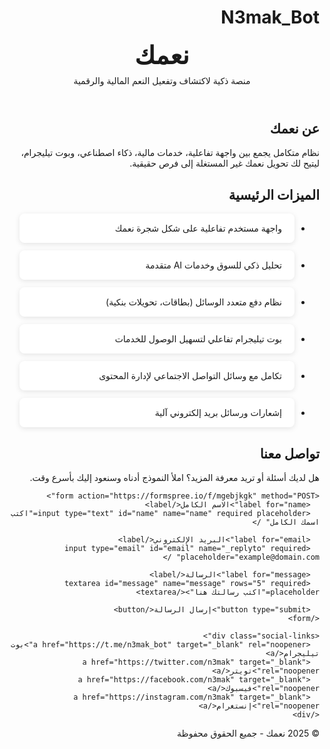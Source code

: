 # N3mak_Bot
<!DOCTYPE html>
<html lang="ar" dir="rtl">
<head>
<meta charset="UTF-8" />
<meta name="viewport" content="width=device-width, initial-scale=1" />
<title>نعمك - منصة النعم الذكية</title>
<style>
  @import url('https://fonts.googleapis.com/css2?family=Cairo&display=swap');

  body {
    margin: 0;
    font-family: 'Cairo', sans-serif;
    background: #f7f9fc;
    color: #222;
    line-height: 1.6;
  }

  header {
    background: #0066cc;
    color: white;
    padding: 20px 15px;
    text-align: center;
  }
  header h1 {
    margin: 0;
    font-weight: 700;
    font-size: 2.5rem;
  }
  header p {
    margin: 8px 0 0;
    font-weight: 400;
  }

  main {
    max-width: 900px;
    margin: 40px auto;
    padding: 0 15px;
  }

  section {
    margin-bottom: 50px;
  }

  h2 {
    color: #0066cc;
    border-bottom: 3px solid #0066cc;
    padding-bottom: 8px;
    margin-bottom: 20px;
  }

  ul {
    list-style-type: none;
    padding: 0;
  }
  ul li {
    background: white;
    margin-bottom: 12px;
    padding: 15px 20px;
    border-radius: 8px;
    box-shadow: 0 2px 8px rgb(0 0 0 / 0.1);
    transition: box-shadow 0.3s ease;
  }
  ul li:hover {
    box-shadow: 0 4px 16px rgb(0 0 0 / 0.2);
  }

  /* نموذج التواصل */
  form {
    background: white;
    padding: 20px;
    border-radius: 8px;
    box-shadow: 0 2px 10px rgb(0 0 0 / 0.1);
    max-width: 500px;
    margin-top: 15px;
  }
  label {
    display: block;
    margin-bottom: 6px;
    font-weight: 600;
  }
  input, textarea {
    width: 100%;
    padding: 10px 12px;
    margin-bottom: 15px;
    border: 1px solid #ccc;
    border-radius: 6px;
    font-family: 'Cairo', sans-serif;
    font-size: 1rem;
    resize: vertical;
  }
  button {
    background: #0066cc;
    color: white;
    border: none;
    padding: 12px 25px;
    border-radius: 30px;
    cursor: pointer;
    font-weight: 600;
    font-size: 1.1rem;
    transition: background 0.3s ease;
  }
  button:hover {
    background: #004a99;
  }

  footer {
    background: #eee;
    text-align: center;
    padding: 15px 10px;
    font-size: 0.9rem;
    color: #555;
  }

  .social-links {
    margin-top: 25px;
    display: flex;
    justify-content: center;
    gap: 15px;
  }
  .social-links a {
    color: #0066cc;
    text-decoration: none;
    font-weight: 700;
    font-size: 1.2rem;
  }
  .social-links a:hover {
    color: #004a99;
  }

  @media (max-width: 600px) {
    header h1 {
      font-size: 1.8rem;
    }
    main {
      margin: 20px 10px;
    }
  }
</style>
</head>
<body>

<header>
  <h1>نعمك</h1>
  <p>منصة ذكية لاكتشاف وتفعيل النعم المالية والرقمية</p>
</header>

<main>
  <section id="about">
    <h2>عن نعمك</h2>
    <p>نظام متكامل يجمع بين واجهة تفاعلية، خدمات مالية، ذكاء اصطناعي، وبوت تيليجرام، ليتيح لك تحويل نعمك غير المستغلة إلى فرص حقيقية.</p>
  </section>

  <section id="features">
    <h2>الميزات الرئيسية</h2>
    <ul>
      <li>واجهة مستخدم تفاعلية على شكل شجرة نعمك</li>
      <li>تحليل ذكي للسوق وخدمات AI متقدمة</li>
      <li>نظام دفع متعدد الوسائل (بطاقات، تحويلات بنكية)</li>
      <li>بوت تيليجرام تفاعلي لتسهيل الوصول للخدمات</li>
      <li>تكامل مع وسائل التواصل الاجتماعي لإدارة المحتوى</li>
      <li>إشعارات ورسائل بريد إلكتروني آلية</li>
    </ul>
  </section>

  <section id="contact">
    <h2>تواصل معنا</h2>
    <p>هل لديك أسئلة أو تريد معرفة المزيد؟ املأ النموذج أدناه وسنعود إليك بأسرع وقت.</p>

    <form action="https://formspree.io/f/mgebjkgk" method="POST">
      <label for="name">الاسم الكامل</label>
      <input type="text" id="name" name="name" required placeholder="اكتب اسمك الكامل" />

      <label for="email">البريد الإلكتروني</label>
      <input type="email" id="email" name="_replyto" required placeholder="example@domain.com" />

      <label for="message">الرسالة</label>
      <textarea id="message" name="message" rows="5" required placeholder="اكتب رسالتك هنا"></textarea>

      <button type="submit">إرسال الرسالة</button>
    </form>

    <div class="social-links">
      <a href="https://t.me/n3mak_bot" target="_blank" rel="noopener">بوت تيليجرام</a>
      <a href="https://twitter.com/n3mak" target="_blank" rel="noopener">تويتر</a>
      <a href="https://facebook.com/n3mak" target="_blank" rel="noopener">فيسبوك</a>
      <a href="https://instagram.com/n3mak" target="_blank" rel="noopener">إنستغرام</a>
    </div>
  </section>
</main>

<footer>
  <p>© 2025 نعمك - جميع الحقوق محفوظة</p>
</footer>

</body>
</html>